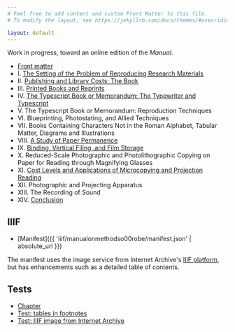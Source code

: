 ```yaml
---
# Feel free to add content and custom Front Matter to this file.
# To modify the layout, see https://jekyllrb.com/docs/themes/#overriding-theme-defaults

layout: default
---
```


Work in progress, toward an online edition of the *Manual*.

- [Front matter](sections/00-front.html)
- I. [The Setting of the Problem of Reproducing Research Materials](sections/01-the-setting-of-the-problem-of-reproducing-research-materials.html)
- II. [Publishing and Library Costs: The Book](sections/02-publishing-and-library-costs-the-book.html)
- III. [Printed Books and Reprints](sections/03-printed-books.html)
- IV. [The Typescript Book or Memorandum: The Typewriter and Typescript](sections/04-the-typescript-book-or-memorandum-typescript.html)
- V. The Typescript Book or Memorandum: Reproduction Techniques
- VI. Blueprinting, Photostating, and Allied Techniques
- VII. Books Containing Characters Not in the Roman Alphabet, Tabular Matter, Diagrams and Illustrations
- VIII. [A Study of Paper Permanence](sections/08-a-study-of-paper-permanence.html)
- IX. [Binding, Vertical Filing, and Film Storage](sections/09-binding-vertical-filing-and-film-storage.html)
- X. Reduced-Scale Photographic and Photolithographic Copying on Paper for Reading through Magnifying Glasses
- XI. [Cost Levels and Applications of Microcopying and Projection Reading](sections/11-cost-levels-and-applications-of-microcopying-and-projection-reading.html)
- XII. Photographic and Projecting Apparatus
- XIII. The Recording of Sound
- XIV. [Conclusion](sections/14-conclusion.html)

## IIIF

- [Manifest]({{ 'iiif/manualonmethodso00robe/manifest.json' | absolute_url }})

The manifest uses the image service from Internet Archive's [IIIF platform](https://iiif.archivelab.org/iiif/manualonmethodso00robe), but has enhancements such as a detailed table of contents.

## Tests

- [Chapter](sections/01-the-setting-of-the-problem-of-reproducing-research-materials.html)
- [Test: tables in footnotes](tests/table-test.html)
- [Test: IIIF image from Internet Archive](tests/image-test.html)
